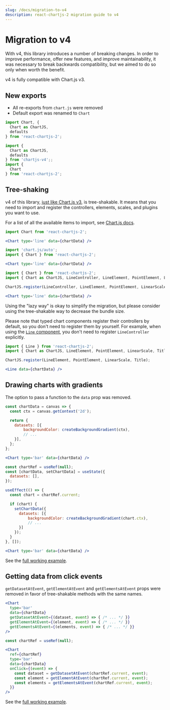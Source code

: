 ```yaml
---
slug: /docs/migration-to-v4
description: react-chartjs-2 migration guide to v4
---
```


# Migration to v4

With v4, this library introduces a number of breaking changes. In order to improve performance, offer new features, and improve maintainability, it was necessary to break backwards compatibility, but we aimed to do so only when worth the benefit.

v4 is fully compatible with Chart.js v3.

## New exports

- All re-exports from `chart.js` were removed
- Default export was renamed to `Chart`

```jsx title="v3"
import Chart, {
  Chart as ChartJS,
  defaults
} from 'react-chartjs-2';
```

```jsx title="v4"
import {
  Chart as ChartJS,
  defaults
} from 'chartjs-v4';;
import {
  Chart
} from 'react-chartjs-2';
```

## Tree-shaking

v4 of this library, [just like Chart.js v3](https://www.chartjs.org/docs/latest/getting-started/v3-migration.html#setup-and-installation), is tree-shakable. It means that you need to import and register the controllers, elements, scales, and plugins you want to use.

For a list of all the available items to import, see [Chart.js docs](https://www.chartjs.org/docs/latest/getting-started/integration.html#bundlers-webpack-rollup-etc).

```jsx title="v3"
import Chart from 'react-chartjs-2';

<Chart type='line' data={chartData} />
```

```jsx title="v4 — lazy way"
import 'chart.js/auto';
import { Chart } from 'react-chartjs-2';

<Chart type='line' data={chartData} />
```

```jsx title="v4 — tree-shakable way"
import { Chart } from 'react-chartjs-2';
import { Chart as ChartJS, LineController, LineElement, PointElement, LinearScale, Title } from 'chartjs-v4';

ChartJS.register(LineController, LineElement, PointElement, LinearScale, Title);

<Chart type='line' data={chartData} />
```

Using the "lazy way" is okay to simplify the migration, but please consider using the tree-shakable way to decrease the bundle size.

Please note that typed chart components register their controllers by default, so you don't need to register them by yourself. For example, when using the [`Line` component](/components/line), you don't need to register `LineController` explicitly.

```jsx title="v4 — Line component"
import { Line } from 'react-chartjs-2';
import { Chart as ChartJS, LineElement, PointElement, LinearScale, Title } from 'chartjs-v4';

ChartJS.register(LineElement, PointElement, LinearScale, Title);

<Line data={chartData} />
```

## Drawing charts with gradients

The option to pass a function to the `data` prop was removed.

```jsx title="v3"
const chartData = canvas => {
  const ctx = canvas.getContext('2d');

  return {
    datasets: [{
        backgroundColor: createBackgroundGradient(ctx),
        // ...
    }],
  };
};

<Chart type='bar' data={chartData} />
```

```jsx title="v4"
const chartRef = useRef(null);
const [chartData, setChartData] = useState({
  datasets: [],
});

useEffect(() => {
  const chart = chartRef.current;

  if (chart) {
    setChartData({
      datasets: [{
          backgroundColor: createBackgroundGradient(chart.ctx),
          // ...
      }]
    });
  }
}, []);

<Chart type='bar' data={chartData} />
```

See the [full working example](/examples/gradient-chart).

## Getting data from click events

`getDatasetAtEvent`, `getElementAtEvent` and `getElementsAtEvent` props were removed in favor of tree-shakable methods with the same names.

```jsx title="v3"
<Chart
  type='bar'
  data={chartData}
  getDatasetAtEvent={(dataset, event) => { /* ... */ }}
  getElementAtEvent={(element, event) => { /* ... */ }}
  getElementsAtEvent={(elements, event) => { /* ... */ }}
/>
```

```jsx title="v4"
const chartRef = useRef(null);

<Chart
  ref={chartRef}
  type='bar'
  data={chartData}
  onClick={(event) => {
    const dataset = getDatasetAtEvent(chartRef.current, event);
    const element = getElementAtEvent(chartRef.current, event);
    const elements = getElementsAtEvent(chartRef.current, event);
  }}
/>
```

See the [full working example](/examples/chart-events).
